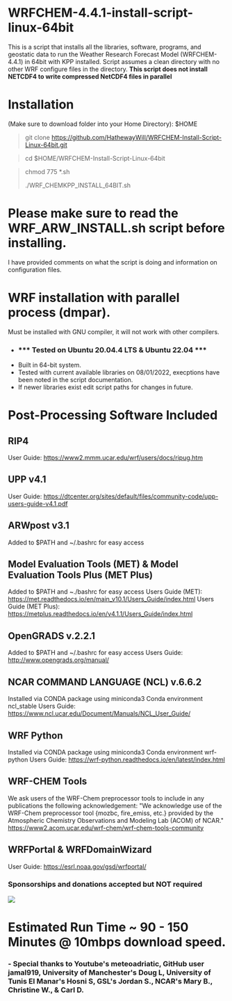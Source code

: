 # WRFCHEM-4.4.1-install-script-linux-64bit
This is a script that installs all the libraries, software, programs, and geostatic data to run the Weather Research Forecast Model (WRFCHEM-4.4.1) in 64bit with KPP installed. 
Script assumes a clean directory with no other WRF configure files in the directory.
**This script does not install NETCDF4 to write compressed NetCDF4 files in parallel**



# Installation 
(Make sure to download folder into your Home Directory): $HOME


> git clone https://github.com/HathewayWill/WRFCHEM-Install-Script-Linux-64bit.git

> cd $HOME/WRFCHEM-Install-Script-Linux-64bit

> chmod 775 *.sh
>
> ./WRF_CHEMKPP_INSTALL_64BIT.sh

# Please make sure to read the WRF_ARW_INSTALL.sh script before installing.  
I have provided comments on what the script is doing and information on configuration files.


# WRF installation with parallel process (dmpar).
Must be installed with GNU compiler, it will not work with other compilers.

-  ### *** Tested on Ubuntu 20.04.4 LTS & Ubuntu 22.04 ***
- Built in 64-bit system.
- Tested with current available libraries on 08/01/2022, execptions have been noted in the script documentation. 
- If newer libraries exist edit script paths for changes in future.

# Post-Processing Software Included
## RIP4
User Guide: https://www2.mmm.ucar.edu/wrf/users/docs/ripug.htm
## UPP v4.1
User Guide: https://dtcenter.org/sites/default/files/community-code/upp-users-guide-v4.1.pdf
## ARWpost v3.1
Added to $PATH and ~/.bashrc for easy access
## Model Evaluation Tools (MET) & Model Evaluation Tools Plus (MET Plus)
Added to $PATH and ~./bashrc for easy access
Users Guide (MET): https://met.readthedocs.io/en/main_v10.1/Users_Guide/index.html
Users Guide (MET Plus): https://metplus.readthedocs.io/en/v4.1.1/Users_Guide/index.html
## OpenGRADS v.2.2.1
Added to $PATH and ~/.bashrc for easy access
Users Guide: http://www.opengrads.org/manual/
## NCAR COMMAND LANGUAGE (NCL) v.6.6.2
 Installed via CONDA package using miniconda3
 Conda environment ncl_stable
 Users Guide: https://www.ncl.ucar.edu/Document/Manuals/NCL_User_Guide/
## WRF Python
 Installed via CONDA package using miniconda3
 Conda environment wrf-python
Users Guide: https://wrf-python.readthedocs.io/en/latest/index.html
## WRF-CHEM Tools
 We ask users of the WRF-Chem preprocessor tools to include in any publications the following acknowledgement:
 "We acknowledge use of the WRF-Chem preprocessor tool {mozbc, fire_emiss, etc.} provided by the Atmospheric Chemistry Observations and Modeling Lab (ACOM) of NCAR."
 https://www2.acom.ucar.edu/wrf-chem/wrf-chem-tools-community
## WRFPortal & WRFDomainWizard
User Guide: https://esrl.noaa.gov/gsd/wrfportal/

### Sponsorships and donations accepted but NOT required
[![](https://img.shields.io/static/v1?label=Sponsor&message=%E2%9D%A4&logo=GitHub&color=%23fe8e86)](https://github.com/sponsors/HathewayWill)


# Estimated Run Time ~ 90 - 150 Minutes @ 10mbps download speed.
### - Special thanks to  Youtube's meteoadriatic, GitHub user jamal919, University of Manchester's  Doug L, University of Tunis El Manar's Hosni S, GSL's Jordan S., NCAR's Mary B., Christine W., & Carl D.


